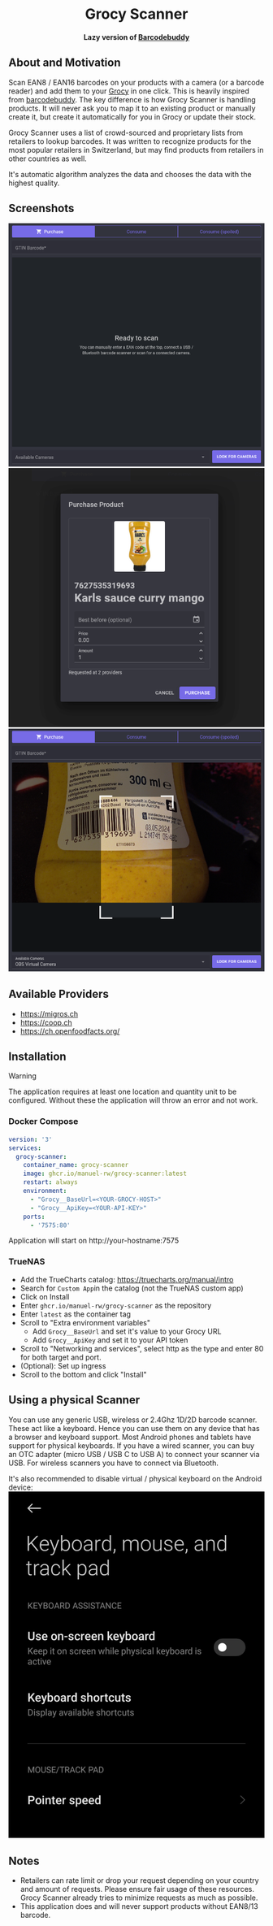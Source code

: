 <div align="center">
    <h1>Grocy Scanner</h1>
    <h4>Lazy version of <a href="https://github.com/Forceu/barcodebuddy">Barcodebuddy</a></h4>
</div>

## About and Motivation
Scan EAN8 / EAN16 barcodes on your products with a camera (or a barcode reader) and add them to your [Grocy](https://grocy.info) in one click.
This is heavily inspired from [barcodebuddy](https://github.com/Forceu/barcodebuddy).
The key difference is how Grocy Scanner is handling products. It will never ask you to  map it to an existing product or manually create it, but create it automatically for you in Grocy or update their stock.

Grocy Scanner uses a list of crowd-sourced and proprietary lists from retailers to lookup barcodes.
It was written to recognize products for the most popular retailers in Switzerland, but may find products from retailers in other countries as well.

It's automatic algorithm analyzes the data and chooses the data with the highest quality.

## Screenshots

![](./Documentation/screenshot-scanner.png)
![](./Documentation/screenshot-purchase-product.png)
![](./Documentation/screenshot-qrcode-scanner.png)

## Available Providers

- https://migros.ch
- https://coop.ch
- https://ch.openfoodfacts.org/

## Installation
> [!WARNING]  
> The application requires at least one location and quantity unit to be configured.
> Without these the application will throw an error and not work.

### Docker Compose
```yaml
version: '3'
services:
  grocy-scanner:
    container_name: grocy-scanner
    image: ghcr.io/manuel-rw/grocy-scanner:latest
    restart: always
    environment:
      - "Grocy__BaseUrl=<YOUR-GROCY-HOST>"
      - "Grocy__ApiKey=<YOUR-API-KEY>"
    ports:
      - '7575:80'
```
Application will start on http://your-hostname:7575

### TrueNAS
- Add the TrueCharts catalog: https://truecharts.org/manual/intro
- Search for ``Custom App``in the catalog (not the TrueNAS custom app)
- Click on Install
- Enter ``ghcr.io/manuel-rw/grocy-scanner`` as the repository
- Enter ``latest`` as the container tag
- Scroll to "Extra environment variables"
  - Add ``Grocy__BaseUrl`` and set it's value to your Grocy URL
  - Add ``Grocy__ApiKey`` and set it to your API token
- Scroll to "Networking and services", select http as the type and enter 80 for both target and port.
- (Optional): Set up ingress
- Scroll to the bottom and click "Install"

## Using a physical Scanner
You can use any generic USB, wireless or 2.4Ghz 1D/2D barcode scanner. These act like a keyboard.
Hence you can use them on any device that has a browser and keyboard support. Most Android phones and tablets have support for physical keyboards.
If you have a wired scanner, you can buy an OTC adapter (micro USB / USB C to USB A) to connect your scanner via USB.
For wireless scanners you have to connect via Bluetooth.

It's also recommended to disable virtual / physical keyboard on the Android device:
![](./Documentation/android.settings.jpg)

## Notes
- Retailers can rate limit or drop your request depending on your country and amount of requests.
Please ensure fair usage of these resources. Grocy Scanner already tries to minimize requests as much as possible.
- This application does and will never support products without EAN8/13 barcode.
